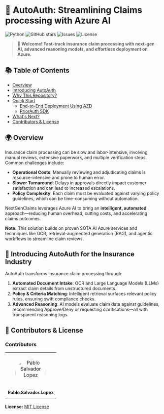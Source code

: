 # 🤖 AutoAuth: Streamlining Claims processing with Azure AI

![Python](https://img.shields.io/badge/python-3.10+-blue.svg)
![GitHub stars](https://img.shields.io/github/stars/pablosalvador10/gbb-ai-hls-fsi-factory-claims-autoauth?style=social)
![Issues](https://img.shields.io/github/issues/pablosalvador10/gbb-ai-hls-fsi-factory-claims-autoauth)
![License](https://img.shields.io/github/license/pablosalvador10/gbb-ai-hls-fsi-factory-claims-autoauth)

> 🚀 **Welcome! Fast-track insurance claim processing with next-gen AI, advanced reasoning models, and effortless deployment on Azure.**

## 📚 Table of Contents

- [Overview](#-overview)
- [Introducing AutoAuth](#-introducing-autoauth)
- [Why This Repository?](#-why-this-repository)
- [Quick Start](#-quick-start)
    - [End-to-End Deployment Using AZD](https://pablosalvador10.github.io/gbb-ai-hls-factory-prior-auth/azd_deployment.html)
    - [PriorAuth SDK](#priorauth-sdk)
- [What's Next?](#-whats-next)
- [Contributors & License](#-contributors--license)

## 🌍 Overview

Insurance claim processing can be slow and labor-intensive, involving manual reviews, extensive paperwork, and multiple verification steps. Common challenges include:

- **Operational Costs**: Manually reviewing and adjudicating claims is resource-intensive and prone to human error.  
- **Slower Turnaround**: Delays in approvals directly impact customer satisfaction and can lead to increased escalations.  
- **Policy Complexity**: Each claim must be evaluated against varying policy guidelines, which can be time-consuming without automation.

NextGenClaims leverages Azure AI to bring an **intelligent, automated** approach—reducing human overhead, cutting costs, and accelerating claims outcomes.

**Note:** This solution builds on proven SOTA AI Azure services and techniques like OCR, retrieval-augmented generation (RAG), and agentic workflows to streamline claim reviews.

## 🤖 Introducing AutoAuth for the Insurance Industry

AutoAuth transforms insurance claim processing through:

1. **Automated Document Intake**: OCR and Large Language Models (LLMs) extract claim details from unstructured documents.  
2. **Policy & Criteria Matching**: Intelligent retrieval surfaces relevant policy rules, ensuring swift compliance checks.  
3. **Advanced Reasoning**: AI models evaluate claim data against guidelines, recommending Approve/Deny or requesting clarifications—all with transparent reasoning logs.

## 🤝 Contributors & License

### Contributors

<table>
<tr>
    <td align="center" style="word-wrap: break-word; width: 150px; height: 150px">
        <a href=https://github.com/pablosalvador10>
            <img src=https://avatars.githubusercontent.com/u/31255154?v=4 width="100" style="border-radius:50%;padding-top:10px" alt="Pablo Salvador Lopez"/>
            <br />
            <sub style="font-size:14px"><b>Pablo Salvador Lopez</b></sub>
        </a>
    </td>
</tr>
</table>

**License:** [MIT License](./LICENSE)
